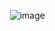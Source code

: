 ‎ ‎ ‎ ‎‎ ‎ ‎‎ ‎ ‎‎‎ ‎‎ ‎ ‎‎ ‎ ‎ ‎ ‎ ‎ ‎‎ ‎ ‎ ‎ ‎ ‎‎ ‎ ‎ ‎ ‎ ‎ ‎‎ ‎ ‎ ‎ ‎ ‎ ‎ ‎‎ ‎ ‎ ‎  ‎‎ ‎ ‎ ‎  ‎ ‎‎ ‎ ‎‎ ‎ ‎ ‎  ‎ ‎ ‎ ‎‎ ‎ ‎ ‎ ‎ ‎ ‎‎ ‎ ‎ ‎ ‎ ‎ ‎ ‎‎ ‎ ‎ ‎ ‎ ‎ ‎‎ ‎ ‎ ‎ ‎ ‎‎ ‎ ‎ ‎‎ ‎ ‎ ‎ ‎ ‎‎ ![image](https://i.pinimg.com/736x/23/8c/2e/238c2eecab91d881f3114b4bcf6970d8.jpg)
